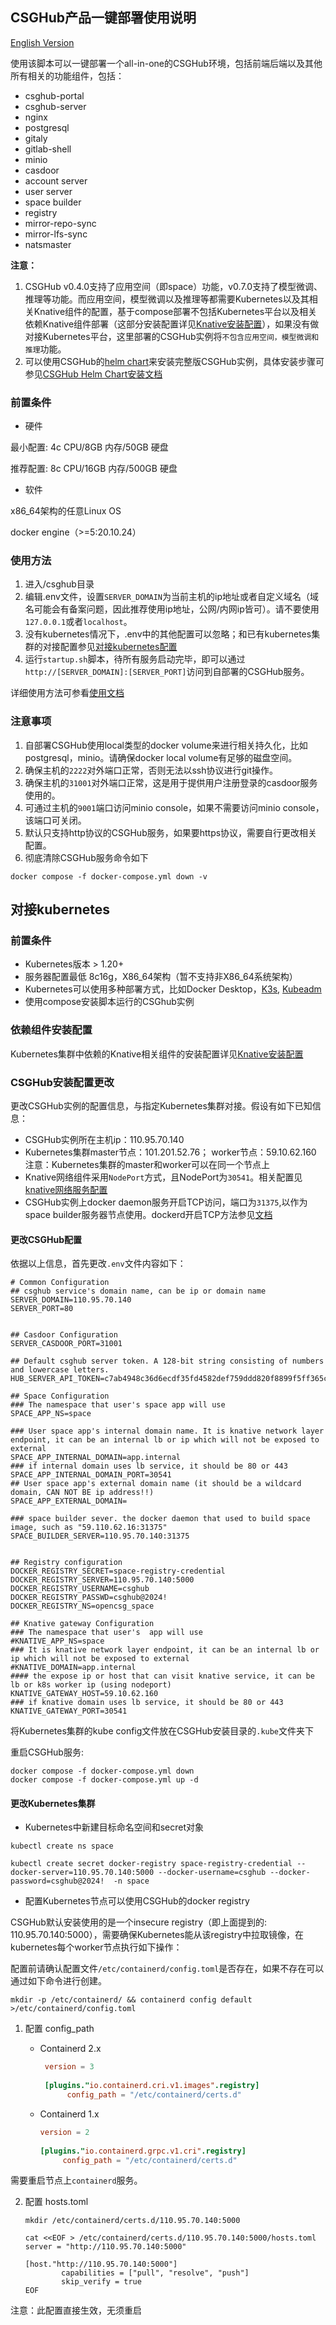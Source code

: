 ## CSGHub产品一键部署使用说明

[English Version](../../docs/docker_compose_readme_en.md)

使用该脚本可以一键部署一个all-in-one的CSGHub环境，包括前端后端以及其他所有相关的功能组件，包括：
* csghub-portal
* csghub-server
* nginx
* postgresql
* gitaly
* gitlab-shell
* minio
* casdoor
* account server
* user server
* space builder
* registry
* mirror-repo-sync
* mirror-lfs-sync
* natsmaster

**注意：**
1. CSGHub v0.4.0支持了应用空间（即space）功能，v0.7.0支持了模型微调、推理等功能。而应用空间，模型微调以及推理等都需要Kubernetes以及其相关Knative组件的配置，基于compose部署不包括Kubernetes平台以及相关依赖Knative组件部署（这部分安装配置详见[Knative安装配置](https://opencsg.com/docs/csghub/101/helm/installation)），如果没有做对接Kubernetes平台，这里部署的CSGHub实例将`不包含应用空间，模型微调和推理`功能。
1. 可以使用CSGHub的[helm chart](https://github.com/OpenCSGs/csghub-installer)来安装完整版CSGHub实例，具体安装步骤可参见[CSGHub Helm Chart安装文档](https://opencsg.com/docs/csghub/101/helm/summary)


### 前置条件
* 硬件

最小配置: 4c CPU/8GB 内存/50GB 硬盘

推荐配置: 8c CPU/16GB 内存/500GB 硬盘

* 软件

x86_64架构的任意Linux OS

docker engine（>=5:20.10.24）

### 使用方法
1. 进入/csghub目录
2. 编辑.env文件，设置`SERVER_DOMAIN`为当前主机的ip地址或者自定义域名（域名可能会有备案问题，因此推荐使用ip地址，公网/内网ip皆可）。请不要使用`127.0.0.1`或者`localhost`。
3. 没有kubernetes情况下，.env中的其他配置可以忽略；和已有kubernetes集群的对接配置参见[对接kubernetes配置](#对接kubernetes)
4. 运行`startup.sh`脚本，待所有服务启动完毕，即可以通过`http://[SERVER_DOMAIN]:[SERVER_PORT]`访问到自部署的CSGHub服务。

详细使用方法可参看[使用文档](https://opencsg.com/docs/)

### 注意事项
1. 自部署CSGHub使用local类型的docker volume来进行相关持久化，比如postgresql，minio。请确保docker local volume有足够的磁盘空间。
1. 确保主机的`2222`对外端口正常，否则无法以ssh协议进行git操作。
1. 确保主机的`31001`对外端口正常，这是用于提供用户注册登录的casdoor服务使用的。
1. 可通过主机的`9001`端口访问minio console，如果不需要访问minio console，该端口可关闭。
1. 默认只支持http协议的CSGHub服务，如果要https协议，需要自行更改相关配置。
1. 彻底清除CSGHub服务命令如下
```
docker compose -f docker-compose.yml down -v
```

## 对接kubernetes
### 前置条件

* Kubernetes版本 > 1.20+
* 服务器配置最低 8c16g，X86_64架构（暂不支持非X86_64系统架构）
* Kubernetes可以使用多种部署方式，比如Docker Desktop，[K3s](https://docs.k3s.io/quick-start), [Kubeadm](https://kubernetes.io/docs/setup/production-environment/tools/kubeadm/create-cluster-kubeadm/)
* 使用compose安装脚本运行的CSGhub实例

### 依赖组件安装配置

Kubernetes集群中依赖的Knative相关组件的安装配置详见[Knative安装配置](https://opencsg.com/docs/csghub/101/helm/installation)

### CSGHub安装配置更改

更改CSGHub实例的配置信息，与指定Kubernetes集群对接。假设有如下已知信息：
* CSGHub实例所在主机ip：110.95.70.140
* Kubernetes集群master节点：101.201.52.76； worker节点：59.10.62.160  注意：Kubernetes集群的master和worker可以在同一个节点上
* Knative网络组件采用`NodePort`方式，且NodePort为`30541`。相关配置见[knative网络服务配置](https://opencsg.com/docs/csghub/101/helm/installation#%E5%AE%89%E8%A3%85%E7%BD%91%E7%BB%9C%E7%BB%84%E4%BB%B6)   
* CSGHub实例上docker daemon服务开启TCP访问，端口为`31375`,以作为space builder服务器节点使用。dockerd开启TCP方法参见[文档](https://docs.docker.com/engine/daemon/)


#### 更改CSGHub配置
依据以上信息，首先更改`.env`文件内容如下：
```
# Common Configuration
## csghub service's domain name, can be ip or domain name
SERVER_DOMAIN=110.95.70.140
SERVER_PORT=80


## Casdoor Configuration
SERVER_CASDOOR_PORT=31001

## Default csghub server token. A 128-bit string consisting of numbers and lowercase letters.
HUB_SERVER_API_TOKEN=c7ab4948c36d6ecdf35fd4582def759ddd820f8899f5ff365ce16d7185cb2f609f3052e15681e931897259872391cbf46d78f4e75763a0a0633ef52abcdc840c

## Space Configuration
### The namespace that user's space app will use
SPACE_APP_NS=space

### User space app's internal domain name. It is knative network layer endpoint, it can be an internal lb or ip which will not be exposed to external
SPACE_APP_INTERNAL_DOMAIN=app.internal
### if internal domain uses lb service, it should be 80 or 443
SPACE_APP_INTERNAL_DOMAIN_PORT=30541
## User space app's external domain name (it should be a wildcard domain, CAN NOT BE ip address!!)
SPACE_APP_EXTERNAL_DOMAIN= 

### space builder sever. the docker daemon that used to build space image, such as "59.110.62.16:31375"
SPACE_BUILDER_SERVER=110.95.70.140:31375


## Registry configuration
DOCKER_REGISTRY_SECRET=space-registry-credential
DOCKER_REGISTRY_SERVER=110.95.70.140:5000
DOCKER_REGISTRY_USERNAME=csghub
DOCKER_REGISTRY_PASSWD=csghub@2024!
DOCKER_REGISTRY_NS=opencsg_space

## Knative gateway Configuration
### The namespace that user's  app will use
#KNATIVE_APP_NS=space
### It is knative network layer endpoint, it can be an internal lb or ip which will not be exposed to external
#KNATIVE_DOMAIN=app.internal
#### the expose ip or host that can visit knative service, it can be lb or k8s worker ip (using nodeport)
KNATIVE_GATEWAY_HOST=59.10.62.160
### if knative domain uses lb service, it should be 80 or 443
KNATIVE_GATEWAY_PORT=30541
```

将Kubernetes集群的kube config文件放在CSGHub安装目录的`.kube`文件夹下

重启CSGHub服务: 
```
docker compose -f docker-compose.yml down
docker compose -f docker-compose.yml up -d
```

#### 更改Kubernetes集群


* Kubernetes中新建目标命名空间和secret对象
```
kubectl create ns space

kubectl create secret docker-registry space-registry-credential --docker-server=110.95.70.140:5000 --docker-username=csghub --docker-password=csghub@2024!  -n space 
```

* 配置Kubernetes节点可以使用CSGHub的docker registry

CSGHub默认安装使用的是一个insecure registry（即上面提到的: 110.95.70.140:5000），需要确保Kubernetes能从该registry中拉取镜像，在kubernetes每个worker节点执行如下操作：

配置前请确认配置文件`/etc/containerd/config.toml`是否存在，如果不存在可以通过如下命令进行创建。

   ```shell
   mkdir -p /etc/containerd/ && containerd config default >/etc/containerd/config.toml
   ```

1. 配置 config_path

   - Containerd 2.x

     ```toml
      version = 3
            
      [plugins."io.containerd.cri.v1.images".registry]
           config_path = "/etc/containerd/certs.d"
     ```

   - Containerd 1.x

     ```toml
     version = 2
            
     [plugins."io.containerd.grpc.v1.cri".registry]
          config_path = "/etc/containerd/certs.d"
     ```

需要重启节点上`containerd`服务。

2. 配置 hosts.toml

   ```shell
   mkdir /etc/containerd/certs.d/110.95.70.140:5000 
            
   cat <<EOF > /etc/containerd/certs.d/110.95.70.140:5000/hosts.toml
   server = "http://110.95.70.140:5000"
            
   [host."http://110.95.70.140:5000"]
           capabilities = ["pull", "resolve", "push"]
           skip_verify = true
   EOF
   ```

注意：此配置直接生效，无须重启

